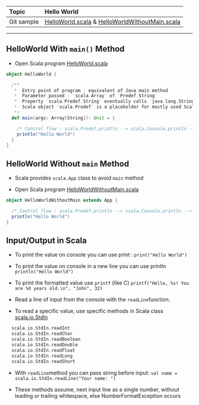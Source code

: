 | Topic | Hello World |
| :--- | :--- |
| Git sample | [HelloWorld.scala](https://github.com/inbravo/scala-src/blob/master/src/main/scala/com/inbravo/lang/HelloWorld.scala) & [HelloWorldWithoutMain.scala](https://github.com/inbravo/scala-src/blob/master/src/main/scala/com/inbravo/lang/HelloWorldWithoutMain.scala) |

---

##  **HelloWorld With** `main()` **Method**

* Open Scala program [HelloWorld.scala](https://github.com/inbravo/scala-src/blob/master/src/main/scala/com/inbravo/lang/HelloWorld.scala)

```scala
object HelloWorld {

  /**
   *  Entry point of program : equivalent of Java main method
   *  Parameter passed : 'scala.Array' of 'Predef.String'
   *  Property 'scala.Predef.String' eventually calls 'java.lang.String'
   *  Scala object 'scala.Predef' is a placeholder for mostly used Scala classes
   */
  def main(args: Array[String]): Unit = {

    /* Control flow : scala.Predef.println --> scala.Console.println --> java.io.PrintStream.println */
    println("Hello World")
  }
}
```

##  **HelloWorld Without** `main` **Method**

* Scala provides `scala.App` class to avoid `main` method

* Open Scala program [HelloWorldWithoutMain.scala](https://github.com/inbravo/scala-src/blob/master/src/main/scala/com/inbravo/lang/HelloWorldWithoutMain.scala)

```scala
object HelloWorldWithoutMain extends App {

  /* Control flow : scala.Predef.println --> scala.Console.println --> java.io.PrintStream.println */
  println("Hello World")
}
```

##  Input/Output in Scala

* To print the value on console you can use print : `print("Hello World")`

* To print the value on console in a new line you can use println  `println("Hello World")`

* To print the formatted value use `printf` \(like C\) `printf("Hello, %s! You are %d years old.\n", "John", 32)`

* Read a line of input from the console with the `readLine`function.

* To read a specific value, use specific methods in Scala class [scala.io.StdIn](http://www.scala-lang.org/api/current/scala/io/StdIn$.html)

```scala
  scala.io.StdIn.readInt
  scala.io.StdIn.readChar
  scala.io.StdIn.readBoolean
  scala.io.StdIn.readDouble
  scala.io.StdIn.readFloat
  scala.io.StdIn.readLong
  scala.io.StdIn.readShort
```

* With `readLine`method you can pass string before input: `val name = scala.io.StdIn.readLine("Your name: ")`

* These methods assume, next input line as a single number, without leading or trailing whitespace, else NumberFormatException occurs
